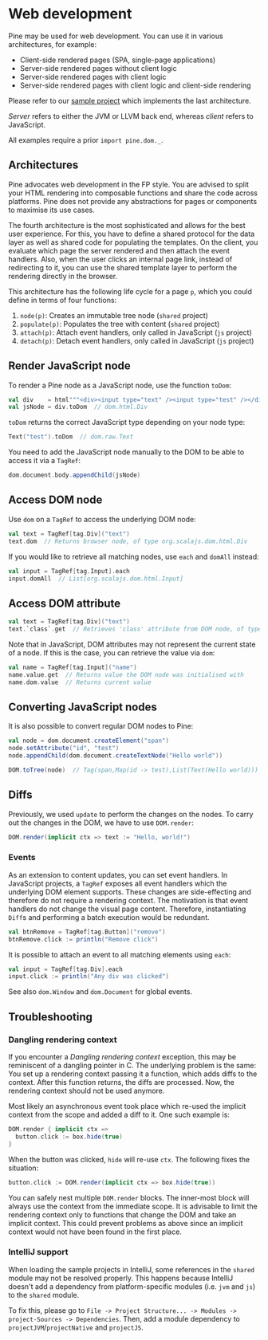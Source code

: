 # Web development
Pine may be used for web development. You can use it in various architectures, for example:

* Client-side rendered pages (SPA, single-page applications)
* Server-side rendered pages without client logic
* Server-side rendered pages with client logic
* Server-side rendered pages with client logic and client-side rendering

Please refer to our [sample project](https://github.com/sparsetech/pine-example) which implements the last architecture.

_Server_ refers to either the JVM or LLVM back end, whereas _client_ refers to JavaScript.

All examples require a prior `import pine.dom._`.

## Architectures
Pine advocates web development in the FP style. You are advised to split your HTML rendering into composable functions and share the code across platforms. Pine does not provide any abstractions for pages or components to maximise its use cases.

The fourth architecture is the most sophisticated and allows for the best user experience. For this, you have to define a shared protocol for the data layer as well as shared code for populating the templates. On the client, you evaluate which page the server rendered and then attach the event handlers. Also, when the user clicks an internal page link, instead of redirecting to it, you can use the shared template layer to perform the rendering directly in the browser.

This architecture has the following life cycle for a page `p`, which you could define in terms of four functions:

1. `node(p)`: Creates an immutable tree node (`shared` project)
2. `populate(p)`: Populates the tree with content (`shared` project)
3. `attach(p)`: Attach event handlers, only called in JavaScript (`js` project)
4. `detach(p)`: Detach event handlers, only called in JavaScript (`js` project)

## Render JavaScript node
To render a Pine node as a JavaScript node, use the function `toDom`:

```scala
val div    = html"""<div><input type="text" /><input type="test" /></div>""".as[tag.Div]
val jsNode = div.toDom  // dom.html.Div
```

`toDom` returns the correct JavaScript type depending on your node type:

```scala
Text("test").toDom  // dom.raw.Text
```

You need to add the JavaScript node manually to the DOM to be able to access it via a `TagRef`:

```scala
dom.document.body.appendChild(jsNode)
```

## Access DOM node
Use `dom` on a `TagRef` to access the underlying DOM node:

```scala
val text = TagRef[tag.Div]("text")
text.dom  // Returns browser node, of type org.scalajs.dom.html.Div
```

If you would like to retrieve all matching nodes, use `each` and `domAll` instead:

```scala
val input = TagRef[tag.Input].each
input.domAll  // List[org.scalajs.dom.html.Input]
```

## Access DOM attribute
```scala
val text = TagRef[tag.Div]("text")
text.`class`.get  // Retrieves 'class' attribute from DOM node, of type Option[String]
```

Note that in JavaScript, DOM attributes may not represent the current state of a node. If this is the case, you can retrieve the value via `dom`:

```scala
val name = TagRef[tag.Input]("name")
name.value.get  // Returns value the DOM node was initialised with
name.dom.value  // Returns current value
```

## Converting JavaScript nodes
It is also possible to convert regular DOM nodes to Pine:

```scala
val node = dom.document.createElement("span")
node.setAttribute("id", "test")
node.appendChild(dom.document.createTextNode("Hello world"))

DOM.toTree(node)  // Tag(span,Map(id -> test),List(Text(Hello world)))
```

## Diffs
Previously, we used `update` to perform the changes on the nodes. To carry out the changes in the DOM, we have to use `DOM.render`:

```scala
DOM.render(implicit ctx => text := "Hello, world!")
```

### Events
As an extension to content updates, you can set event handlers. In JavaScript projects, a `TagRef` exposes all event handlers which the underlying DOM element supports. These changes are side-effecting and therefore do not require a rendering context. The motivation is that event handlers do not change the visual page content. Therefore, instantiating `Diff`s and performing a batch execution would be redundant.

```scala
val btnRemove = TagRef[tag.Button]("remove")
btnRemove.click := println("Remove click")
```

It is possible to attach an event to all matching elements using `each`:

```scala
val input = TagRef[tag.Div].each
input.click := println("Any div was clicked")
```

See also `dom.Window` and `dom.Document` for global events.

## Troubleshooting
### Dangling rendering context
If you encounter a *Dangling rendering context* exception, this may be reminiscent of a dangling pointer in C. The underlying problem is the same: You set up a rendering context passing it a function, which adds diffs to the context. After this function returns, the diffs are processed. Now, the rendering context should not be used anymore.

Most likely an asynchronous event took place which re-used the implicit context from the scope and added a diff to it. One such example is:

```scala
DOM.render { implicit ctx =>
  button.click := box.hide(true)
}
```

When the button was clicked, `hide` will re-use `ctx`. The following fixes the situation:

```scala
button.click := DOM.render(implicit ctx => box.hide(true))
```

You can safely nest multiple `DOM.render` blocks. The inner-most block will always use the context from the immediate scope. It is advisable to limit the rendering context only to functions that change the DOM and take an implicit context. This could prevent problems as above since an implicit context would not have been found in the first place.

### IntelliJ support
When loading the sample projects in IntelliJ, some references in the `shared` module may not be resolved properly. This happens because IntelliJ doesn't add a dependency from platform-specific modules (i.e. `jvm` and `js`) to the `shared` module.

To fix this, please go to `File -> Project Structure... -> Modules -> project-Sources -> Dependencies`. Then, add a module dependency to `projectJVM`/`projectNative` and `projectJS`.
